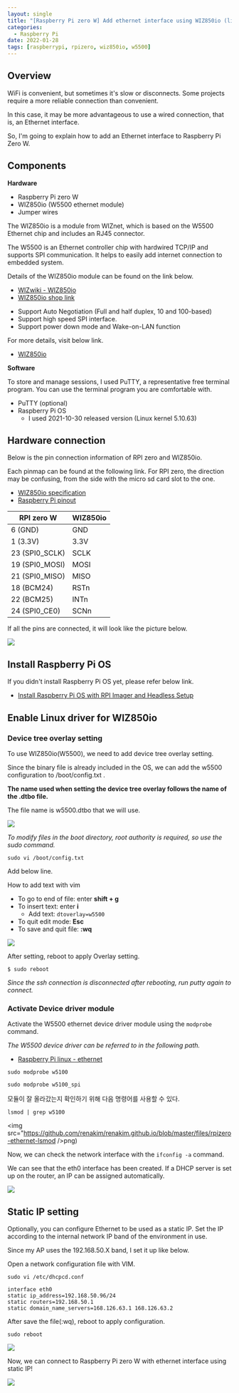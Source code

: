 ```yaml
---
layout: single
title: "[Raspberry Pi zero W] Add ethernet interface using WIZ850io (linux kernel v5.x)"
categories:
  - Raspberry Pi
date: 2022-01-28
tags: [raspberrypi, rpizero, wiz850io, w5500]
---
```


## Overview


WiFi is convenient, but sometimes it's slow or disconnects. Some projects require a more reliable connection than convenient.

In this case, it may be more advantageous to use a wired connection, that is, an Ethernet interface.

So, I'm going to explain how to add an Ethernet interface to Raspberry Pi Zero W.



## Components

**Hardware**

* Raspberry Pi zero W
* WIZ850io (W5500 ethernet module)
* Jumper wires

The WIZ850io is a module from WIZnet, which is based on the W5500 Ethernet chip and includes an RJ45 connector.

The W5500 is an Ethernet controller chip with hardwired TCP/IP and supports SPI communication. It helps to easily add internet connection to embedded system.

Details of the WIZ850io module can be found on the link below.

- [WIZwiki - WIZ850io](https://wizwiki.net/wiki/doku.php?id=products:wiz850io:start)
- [WIZ850io shop link](http://shop.wiznet.co.kr/front/contents/product/view.asp?cateid=48&pid=1263)

* Support Auto Negotiation (Full and half duplex, 10 and 100-based)
* Support high speed SPI interface.
* Support power down mode and Wake-on-LAN function

For more details, visit below link.

* [WIZ850io](https://docs.wiznet.io/Product/ioModule/wiz850io)


**Software**

To store and manage sessions, I used PuTTY, a representative free terminal program. You can use the terminal program you are comfortable with.

* PuTTY (optional)
* Raspberry Pi OS
  * I used 2021-10-30 released version (Linux kernel 5.10.63)


## Hardware connection

Below is the pin connection information of RPI zero and WIZ850io.

Each pinmap can be found at the following link.
For RPI zero, the direction may be confusing, from the side with the micro sd card slot to the one.

- [WIZ850io specification](https://docs.wiznet.io/Product/ioModule/wiz850io)
- [Raspberry Pi pinout](https://pinout.xyz/pinout/spi)


| RPI zero W     | WIZ850io |
| -------------- | -------- |
| 6 (GND)        | GND      |
| 1 (3.3V)       | 3.3V     |
| 23 (SPI0_SCLK) | SCLK     |
| 19 (SPI0_MOSI) | MOSI     |
| 21 (SPI0_MISO) | MISO     |
| 18 (BCM24)     | RSTn     |
| 22 (BCM25)     | INTn     |
| 24 (SPI0_CE0)  | SCNn     |


If all the pins are connected, it will look like the picture below.

<img src="https://github.com/renakim/renakim.github.io/blob/master/files/rpizero-ethernet.jpg?raw=true">


## Install Raspberry Pi OS

If you didn't install Raspberry Pi OS yet, please refer below link.

- [Install Raspberry Pi OS with RPI Imager and Headless Setup](https://renakim.github.io/rpi-imager-en/)


## Enable Linux driver for WIZ850io

### Device tree overlay setting

To use WIZ850io(W5500), we need to add device tree overlay setting.

Since the binary file is already included in the OS, we can add the w5500 configuration to /boot/config.txt .

**The name used when setting the device tree overlay follows the name of the .dtbo file.**

The file name is w5500.dtbo that we will use.

<img src="https://github.com/renakim/renakim.github.io/blob/master/files/rpizero-ethernet-ls-dtbo.png" />

_To modify files in the boot directory, root authority is required, so use the sudo command._

`sudo vi /boot/config.txt`

Add below line.

How to add text with vim
- To go to end of file: enter **shift + g**
- To insert text: enter **i**
  - Add text: `dtoverlay=w5500`
- To quit edit mode: **Esc**
- To save and quit file: **:wq**

<img src="https://github.com/renakim/renakim.github.io/blob/master/files/rpizero-ethernet-dtoverlay.png" />


After setting, reboot to apply Overlay setting.


`$ sudo reboot`

_Since the ssh connection is disconnected after rebooting, run putty again to connect._


### Activate Device driver module

Activate the W5500 ethernet device driver module using the `modprobe` command.

_The W5500 device driver can be referred to in the following path._

*   [Raspberry Pi linux - ethernet](https://github.com/raspberrypi/linux/tree/rpi-5.10.y/drivers/net/ethernet/wiznet)

`sudo modprobe w5100`

`sudo modprobe w5100_spi`

모듈이 잘 올라갔는지 확인하기 위해 다음 명령어를 사용할 수 있다.

`lsmod | grep w5100`

<img src="https://github.com/renakim/renakim.github.io/blob/master/files/rpizero-ethernet-lsmod />png)


Now, we can check the network interface with the `ifconfig -a` command. 

We can see that the eth0 interface has been created. If a DHCP server is set up on the router, an IP can be assigned automatically.


<img src="https://github.com/renakim/renakim.github.io/blob/master/files/rpizero-ethernet_ifconfig-eth0.png" />




## Static IP setting

Optionally, you can configure Ethernet to be used as a static IP. Set the IP according to the internal network IP band of the environment in use.

Since my AP uses the 192.168.50.X band, I set it up like below.

Open a network configuration file with VIM.

`sudo vi /etc/dhcpcd.conf`

```
interface eth0
static ip_address=192.168.50.96/24
static routers=192.168.50.1
static domain_name_servers=168.126.63.1 168.126.63.2
```

After save the file(:wq), reboot to apply configuration.

`sudo reboot`

<img src="https://github.com/renakim/renakim.github.io/blob/master/files/rpizero-ethernet_dhcpcd-eth0.png" />

Now, we can connect to Raspberry Pi zero W with ethernet interface using static IP!

<img src="https://github.com/renakim/renakim.github.io/blob/master/files/rpizero-ethernet_ifconfig-eth0-static.png" />
